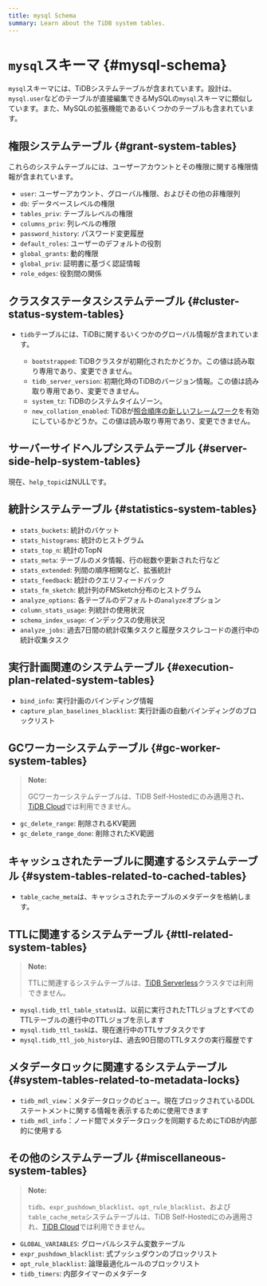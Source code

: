 ```yaml
---
title: mysql Schema
summary: Learn about the TiDB system tables.
---
```


# `mysql`スキーマ {#mysql-schema}

`mysql`スキーマには、TiDBシステムテーブルが含まれています。設計は、`mysql.user`などのテーブルが直接編集できるMySQLの`mysql`スキーマに類似しています。また、MySQLの拡張機能であるいくつかのテーブルも含まれています。

## 権限システムテーブル {#grant-system-tables}

これらのシステムテーブルには、ユーザーアカウントとその権限に関する権限情報が含まれています。

- `user`: ユーザーアカウント、グローバル権限、およびその他の非権限列
- `db`: データベースレベルの権限
- `tables_priv`: テーブルレベルの権限
- `columns_priv`: 列レベルの権限
- `password_history`: パスワード変更履歴
- `default_roles`: ユーザーのデフォルトの役割
- `global_grants`: 動的権限
- `global_priv`: 証明書に基づく認証情報
- `role_edges`: 役割間の関係

## クラスタステータスシステムテーブル {#cluster-status-system-tables}

- `tidb`テーブルには、TiDBに関するいくつかのグローバル情報が含まれています。

  - `bootstrapped`: TiDBクラスタが初期化されたかどうか。この値は読み取り専用であり、変更できません。
  - `tidb_server_version`: 初期化時のTiDBのバージョン情報。この値は読み取り専用であり、変更できません。
  - `system_tz`: TiDBのシステムタイムゾーン。
  - `new_collation_enabled`: TiDBが[照合順序の新しいフレームワーク](/character-set-and-collation.md#new-framework-for-collations)を有効にしているかどうか。この値は読み取り専用であり、変更できません。

## サーバーサイドヘルプシステムテーブル {#server-side-help-system-tables}

現在、`help_topic`はNULLです。

## 統計システムテーブル {#statistics-system-tables}

- `stats_buckets`: 統計のバケット
- `stats_histograms`: 統計のヒストグラム
- `stats_top_n`: 統計のTopN
- `stats_meta`: テーブルのメタ情報、行の総数や更新された行など
- `stats_extended`: 列間の順序相関など、拡張統計
- `stats_feedback`: 統計のクエリフィードバック
- `stats_fm_sketch`: 統計列のFMSketch分布のヒストグラム
- `analyze_options`: 各テーブルのデフォルトの`analyze`オプション
- `column_stats_usage`: 列統計の使用状況
- `schema_index_usage`: インデックスの使用状況
- `analyze_jobs`: 過去7日間の統計収集タスクと履歴タスクレコードの進行中の統計収集タスク

## 実行計画関連のシステムテーブル {#execution-plan-related-system-tables}

- `bind_info`: 実行計画のバインディング情報
- `capture_plan_baselines_blacklist`: 実行計画の自動バインディングのブロックリスト

## GCワーカーシステムテーブル {#gc-worker-system-tables}

> **Note:**
>
> GCワーカーシステムテーブルは、TiDB Self-Hostedにのみ適用され、[TiDB Cloud](https://docs.pingcap.com/tidbcloud/)では利用できません。

- `gc_delete_range`: 削除されるKV範囲
- `gc_delete_range_done`: 削除されたKV範囲

## キャッシュされたテーブルに関連するシステムテーブル {#system-tables-related-to-cached-tables}

- `table_cache_meta`は、キャッシュされたテーブルのメタデータを格納します。

## TTLに関連するシステムテーブル {#ttl-related-system-tables}

> **Note:**
>
> TTLに関連するシステムテーブルは、[TiDB Serverless](https://docs.pingcap.com/tidbcloud/select-cluster-tier#tidb-serverless)クラスタでは利用できません。

- `mysql.tidb_ttl_table_status`は、以前に実行されたTTLジョブとすべてのTTLテーブルの進行中のTTLジョブを示します
- `mysql.tidb_ttl_task`は、現在進行中のTTLサブタスクです
- `mysql.tidb_ttl_job_history`は、過去90日間のTTLタスクの実行履歴です

## メタデータロックに関連するシステムテーブル {#system-tables-related-to-metadata-locks}

- `tidb_mdl_view`：メタデータロックのビュー。現在ブロックされているDDLステートメントに関する情報を表示するために使用できます
- `tidb_mdl_info`：ノード間でメタデータロックを同期するためにTiDBが内部的に使用する

## その他のシステムテーブル {#miscellaneous-system-tables}

> **Note:**
>
> `tidb`、`expr_pushdown_blacklist`、`opt_rule_blacklist`、および`table_cache_meta`システムテーブルは、TiDB Self-Hostedにのみ適用され、[TiDB Cloud](https://docs.pingcap.com/tidbcloud/)では利用できません。

- `GLOBAL_VARIABLES`: グローバルシステム変数テーブル
- `expr_pushdown_blacklist`: 式プッシュダウンのブロックリスト
- `opt_rule_blacklist`: 論理最適化ルールのブロックリスト
- `tidb_timers`: 内部タイマーのメタデータ
